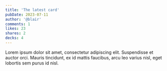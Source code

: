 ```yaml
---
title: 'The latest card'
pubDate: 2023-07-11
author: '@blair'
comments: 1
likes: 23
shares: 2
decks: 4
---
```


Lorem ipsum dolor sit amet, consectetur adipiscing elit. Suspendisse et auctor orci. Mauris tincidunt, ex id mattis faucibus, arcu leo varius nisl, eget lobortis sem purus id nisl.